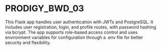 # PRODIGY_BWD_03
This Flask app handles user authentication with JWTs and PostgreSQL. It includes user registration, login, and profile routes, with password hashing via bcrypt. The app supports role-based access control and uses environment variables for configuration through a .env file for better security and flexibility.
